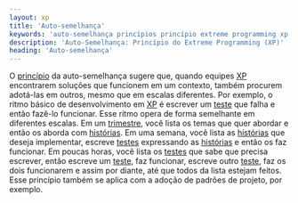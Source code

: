 ```yaml
---
layout: xp
title: 'Auto-semelhança'
keywords: 'auto-semelhança princípios princípio extreme programming xp extrema'
description: 'Auto-Semelhança: Princípio do Extreme Programming (XP)'
heading: 'Auto-semelhança'
---
```


O [princípio][pri] da auto-semelhança sugere que, quando equipes [XP][] encontrarem soluções que funcionem em um contexto, também procurem adotá-las em outros, mesmo que em escalas diferentes. Por exemplo, o ritmo básico de desenvolvimento em [XP][] é escrever um [teste][tdd] que falha e então fazê-lo funcionar. Esse ritmo opera de forma semelhante em diferentes escalas. Em um [trimestre][ct], você lista os temas que quer abordar e então os aborda com [histórias][h]. Em uma semana, você lista as [histórias][h] que deseja implementar, escreve [testes][tdd] expressando as [histórias][h] e então os faz funcionar. Em poucas horas, você lista os [testes][tdd] que sabe que precisa escrever, então escreve um [teste][tdd], faz funcionar, escreve outro [teste][tdd], faz os dois funcionarem e assim por diante, até que todos da lista estejam feitos. Esse princípio também se aplica com a adoção de padrões de projeto, por exemplo.

[pri]:			/xp/principios
[XP]:			/xp
[tdd]:			/xp/praticas/tdd
[ct]:			/xp/praticas/ciclo_trimestral
[h]:			/xp/praticas/historias